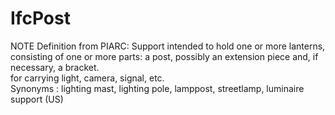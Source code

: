 IfcPost
=======
NOTE Definition from PIARC: Support intended to hold one or more lanterns,
consisting of one or more parts: a post, possibly an extension piece and, if
necessary, a bracket.  
for carrying light, camera, signal, etc.  
Synonyms : lighting mast, lighting pole, lamppost, streetlamp, luminaire
support (US)  
  



